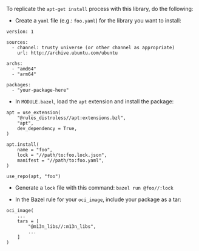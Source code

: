 To replicate the `apt-get install` process with this library, do the following:


* Create a `yaml` file (e.g.: `foo.yaml`) for the library you want to install:
```
version: 1

sources:
  - channel: trusty universe (or other channel as appropriate)
    url: http://archive.ubuntu.com/ubuntu

archs:
  - "amd64"
  - "arm64"

packages:
  - "your-package-here"
```

* In `MODULE.bazel`, load the `apt` extension and install the package:
```
apt = use_extension(
    "@rules_distroless//apt:extensions.bzl",
    "apt",
    dev_dependency = True,
)

apt.install(
    name = "foo",
    lock = "//path/to:foo.lock.json",
    manifest = "//path/to:foo.yaml",
)

use_repo(apt, "foo")
```

* Generate a `lock` file with this command: `bazel run @foo//:lock`

* In the Bazel rule for your `oci_image`, include your package as a tar:
```
oci_image(
    ...
    tars = [
        "@m13n_libs//:m13n_libs",
        ...
    ]
)
```
